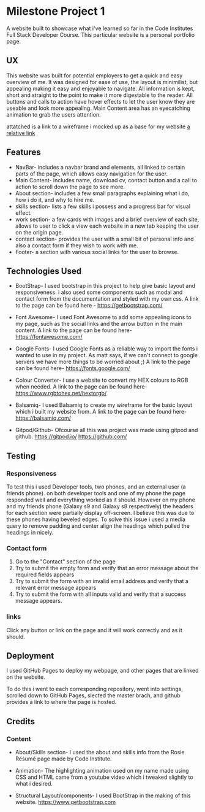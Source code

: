 # Milestone Project 1

A website built to showcase what i've learned so far in the Code Institutes Full Stack Developer Course.
This particular website is a personal portfolio page.

## UX

This website was built for potential employers to get a quick and easy overview of me.
It was designed for ease of use, the layout is minimilist, but appealing making it easy and enjoyable to navigate.
All information is kept, short and straight to the point to make it more digestable to the reader.
All buttons and calls to action have hover effects to let the user know they are useable and look more appealing.
Main Content area has an eyecatching animation to grab the users attention.

attatched is a link to a wireframe i mocked up as a base for my website
[a relative link](wireframe/Portfolio-wireframe.pdf) 

## Features

* NavBar- includes a navbar brand and elements, all linked to certain parts of the page, which allows easy navigation for the user.
* Main Content- includes name, download cv, contact button and a call to action to scroll down the page to see more.
* About section- includes a few small paragraphs explaining what i do, how i do it, and why to hire me.
* skills section- lists a few skills i possess and a progress bar for visual effect.
* work section- a few cards with images and a brief overview of each site, allows to user to click a view each website in a new tab keeping the user on the origin page.
* contact section- provides the user with a small bit of personal info and also a contact form if they wish to work with me.
* Footer- a section with various social links for the user to browse.

## Technologies Used

* BootStrap- I used bootstrap in this project to help give basic layout and responsiveness.
 i also used some components such as modal and contact form from the documentation and styled with my own css.
A link to the page can be found here - https://getbootstrap.com/

* Font Awesome- I used Font Awesome to add some appealing icons to my page, such as the social links and the arrow button in the main content.
A link to the page can be found here- https://fontawesome.com/

* Google Fonts- I used Google Fonts as a reliable way to import the fonts i wanted to use in my project.
As matt says, if we can't connect to google servers we have more things to be worried about ;)
A link to the page can be found here- https://fonts.google.com/

* Colour Converter- i use a website to convert my HEX colours to RGB when needed.
A link to the page can be found here- https://www.rgbtohex.net/hextorgb/

* Balsamiq- I used Balsamiq to create my wireframe for the basic layout which i built my website from.
A link to the page can be found here- https://balsamiq.com/

* Gitpod/Github- Ofcourse all this was project was made using gitpod and github.
https://gitpod.io/  https://github.com/

## Testing

### Responsiveness

To test this i used Developer tools, two phones, and an external user (a friends phone).
on both developer tools and one of my phone the page responded well and everything worked as it should.
However on my phone and my friends phone (Galaxy s9 and Galaxy s8 respectively) the headers for each section were partially display off-screen.
I believe this was due to these phones having beveled edges.
To solve this issue i used a media query to remove padding and center align the headings which pulled the headings in nicely.


### Contact form

1. Go to the "Contact" section of the page
2. Try to submit the empty form and verify that an error message about the required fields appears
3. Try to submit the form with an invalid email address and verify that a relevant error message appears
4. Try to submit the form with all inputs valid and verify that a success message appears.

### links

Click any button or link on the page and it will work correctly and as it should.


## Deployment

I used GitHub Pages to deploy my webpage, and other pages that are linked on the website.

To do this i went to each corresponding repository, went into settings, scrolled down to GitHub Pages, slected the master brach,
and github provides a link to where the page is hosted.

## Credits

### Content

* About/Skills section- I used the about and skills info from the Rosie Résumé page made by Code Institute.

* Animation- The highlighting animation used on my name made using CSS and HTML came from a youtube video which i tweaked slightly to what i desired.

* Structural Layout/components- I used BootStrap in the making of this website. https://www.getbootstrap.com

